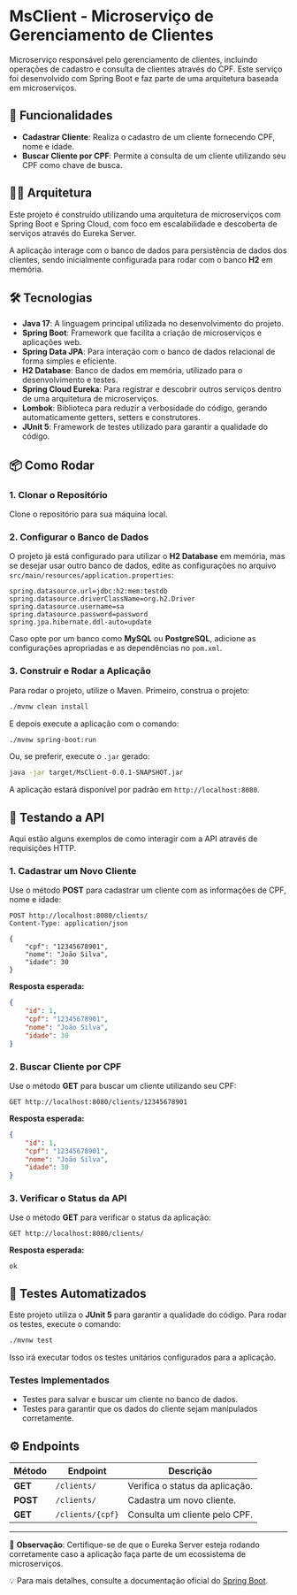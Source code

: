 # MsClient - Microserviço de Gerenciamento de Clientes

Microserviço responsável pelo gerenciamento de clientes, incluindo operações de cadastro e consulta de clientes através do CPF. Este serviço foi desenvolvido com Spring Boot e faz parte de uma arquitetura baseada em microserviços.

## 🚀 Funcionalidades
- **Cadastrar Cliente**: Realiza o cadastro de um cliente fornecendo CPF, nome e idade.
- **Buscar Cliente por CPF**: Permite a consulta de um cliente utilizando seu CPF como chave de busca.

## 🧑‍💻 Arquitetura
Este projeto é construído utilizando uma arquitetura de microserviços com Spring Boot e Spring Cloud, com foco em escalabilidade e descoberta de serviços através do Eureka Server.

A aplicação interage com o banco de dados para persistência de dados dos clientes, sendo inicialmente configurada para rodar com o banco **H2** em memória.

## 🛠 Tecnologias
- **Java 17**: A linguagem principal utilizada no desenvolvimento do projeto.
- **Spring Boot**: Framework que facilita a criação de microserviços e aplicações web.
- **Spring Data JPA**: Para interação com o banco de dados relacional de forma simples e eficiente.
- **H2 Database**: Banco de dados em memória, utilizado para o desenvolvimento e testes.
- **Spring Cloud Eureka**: Para registrar e descobrir outros serviços dentro de uma arquitetura de microserviços.
- **Lombok**: Biblioteca para reduzir a verbosidade do código, gerando automaticamente getters, setters e construtores.
- **JUnit 5**: Framework de testes utilizado para garantir a qualidade do código.

## 📦 Como Rodar

### 1. Clonar o Repositório
Clone o repositório para sua máquina local.

### 2. Configurar o Banco de Dados
O projeto já está configurado para utilizar o **H2 Database** em memória, mas se desejar usar outro banco de dados, edite as configurações no arquivo `src/main/resources/application.properties`:

```properties
spring.datasource.url=jdbc:h2:mem:testdb
spring.datasource.driverClassName=org.h2.Driver
spring.datasource.username=sa
spring.datasource.password=password
spring.jpa.hibernate.ddl-auto=update
```

Caso opte por um banco como **MySQL** ou **PostgreSQL**, adicione as configurações apropriadas e as dependências no `pom.xml`.

### 3. Construir e Rodar a Aplicação
Para rodar o projeto, utilize o Maven. Primeiro, construa o projeto:

```bash
./mvnw clean install
```

E depois execute a aplicação com o comando:

```bash
./mvnw spring-boot:run
```

Ou, se preferir, execute o `.jar` gerado:

```bash
java -jar target/MsClient-0.0.1-SNAPSHOT.jar
```

A aplicação estará disponível por padrão em `http://localhost:8080`.

## 🧪 Testando a API
Aqui estão alguns exemplos de como interagir com a API através de requisições HTTP.

### 1. Cadastrar um Novo Cliente
Use o método **POST** para cadastrar um cliente com as informações de CPF, nome e idade:

```http
POST http://localhost:8080/clients/
Content-Type: application/json

{
    "cpf": "12345678901",
    "nome": "João Silva",
    "idade": 30
}
```

**Resposta esperada:**

```json
{
    "id": 1,
    "cpf": "12345678901",
    "nome": "João Silva",
    "idade": 30
}
```

### 2. Buscar Cliente por CPF
Use o método **GET** para buscar um cliente utilizando seu CPF:

```http
GET http://localhost:8080/clients/12345678901
```

**Resposta esperada:**

```json
{
    "id": 1,
    "cpf": "12345678901",
    "nome": "João Silva",
    "idade": 30
}
```

### 3. Verificar o Status da API
Use o método **GET** para verificar o status da aplicação:

```http
GET http://localhost:8080/clients/
```

**Resposta esperada:**

```
ok
```

## 🧩 Testes Automatizados
Este projeto utiliza o **JUnit 5** para garantir a qualidade do código. Para rodar os testes, execute o comando:

```bash
./mvnw test
```

Isso irá executar todos os testes unitários configurados para a aplicação.

### Testes Implementados
- Testes para salvar e buscar um cliente no banco de dados.
- Testes para garantir que os dados do cliente sejam manipulados corretamente.

## ⚙️ Endpoints

| Método | Endpoint        | Descrição                          |
|---------|----------------|----------------------------------|
| **GET** | `/clients/`     | Verifica o status da aplicação. |
| **POST** | `/clients/`     | Cadastra um novo cliente.      |
| **GET** | `/clients/{cpf}` | Consulta um cliente pelo CPF. |

---

📌 **Observação**: Certifique-se de que o Eureka Server esteja rodando corretamente caso a aplicação faça parte de um ecossistema de microserviços.

💡 Para mais detalhes, consulte a documentação oficial do [Spring Boot](https://spring.io/projects/spring-boot).